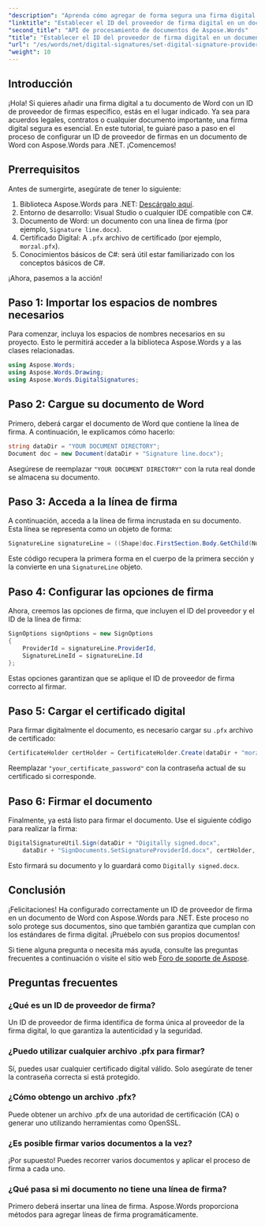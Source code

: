 ```yaml
---
"description": "Aprenda cómo agregar de forma segura una firma digital a sus documentos de Word con un ID de proveedor de firma específico usando Aspose.Words para .NET."
"linktitle": "Establecer el ID del proveedor de firma digital en un documento de Word"
"second_title": "API de procesamiento de documentos de Aspose.Words"
"title": "Establecer el ID del proveedor de firma digital en un documento de Word"
"url": "/es/words/net/digital-signatures/set-digital-signature-provider-id/"
"weight": 10
---
```


## Introducción

¡Hola! Si quieres añadir una firma digital a tu documento de Word con un ID de proveedor de firmas específico, estás en el lugar indicado. Ya sea para acuerdos legales, contratos o cualquier documento importante, una firma digital segura es esencial. En este tutorial, te guiaré paso a paso en el proceso de configurar un ID de proveedor de firmas en un documento de Word con Aspose.Words para .NET. ¡Comencemos!

## Prerrequisitos

Antes de sumergirte, asegúrate de tener lo siguiente:

1. Biblioteca Aspose.Words para .NET: [Descárgalo aquí](https://releases.aspose.com/words/net/).
2. Entorno de desarrollo: Visual Studio o cualquier IDE compatible con C#.
3. Documento de Word: un documento con una línea de firma (por ejemplo, `Signature line.docx`).
4. Certificado Digital: A `.pfx` archivo de certificado (por ejemplo, `morzal.pfx`).
5. Conocimientos básicos de C#: será útil estar familiarizado con los conceptos básicos de C#.

¡Ahora, pasemos a la acción!

## Paso 1: Importar los espacios de nombres necesarios

Para comenzar, incluya los espacios de nombres necesarios en su proyecto. Esto le permitirá acceder a la biblioteca Aspose.Words y a las clases relacionadas.

```csharp
using Aspose.Words;
using Aspose.Words.Drawing;
using Aspose.Words.DigitalSignatures;
```

## Paso 2: Cargue su documento de Word

Primero, deberá cargar el documento de Word que contiene la línea de firma. A continuación, le explicamos cómo hacerlo:

```csharp
string dataDir = "YOUR DOCUMENT DIRECTORY";
Document doc = new Document(dataDir + "Signature line.docx");
```

Asegúrese de reemplazar `"YOUR DOCUMENT DIRECTORY"` con la ruta real donde se almacena su documento.

## Paso 3: Acceda a la línea de firma

A continuación, acceda a la línea de firma incrustada en su documento. Esta línea se representa como un objeto de forma:

```csharp
SignatureLine signatureLine = ((Shape)doc.FirstSection.Body.GetChild(NodeType.Shape, 0, true)).SignatureLine;
```

Este código recupera la primera forma en el cuerpo de la primera sección y la convierte en una `SignatureLine` objeto.

## Paso 4: Configurar las opciones de firma

Ahora, creemos las opciones de firma, que incluyen el ID del proveedor y el ID de la línea de firma:

```csharp
SignOptions signOptions = new SignOptions
{
    ProviderId = signatureLine.ProviderId,
    SignatureLineId = signatureLine.Id
};
```

Estas opciones garantizan que se aplique el ID de proveedor de firma correcto al firmar.

## Paso 5: Cargar el certificado digital

Para firmar digitalmente el documento, es necesario cargar su `.pfx` archivo de certificado:

```csharp
CertificateHolder certHolder = CertificateHolder.Create(dataDir + "morzal.pfx", "your_certificate_password");
```

Reemplazar `"your_certificate_password"` con la contraseña actual de su certificado si corresponde.

## Paso 6: Firmar el documento

Finalmente, ya está listo para firmar el documento. Use el siguiente código para realizar la firma:

```csharp
DigitalSignatureUtil.Sign(dataDir + "Digitally signed.docx",
    dataDir + "SignDocuments.SetSignatureProviderId.docx", certHolder, signOptions);
```

Esto firmará su documento y lo guardará como `Digitally signed.docx`.

## Conclusión

¡Felicitaciones! Ha configurado correctamente un ID de proveedor de firma en un documento de Word con Aspose.Words para .NET. Este proceso no solo protege sus documentos, sino que también garantiza que cumplan con los estándares de firma digital. ¡Pruébelo con sus propios documentos!

Si tiene alguna pregunta o necesita más ayuda, consulte las preguntas frecuentes a continuación o visite el sitio web [Foro de soporte de Aspose](https://forum.aspose.com/c/words/8).

## Preguntas frecuentes

### ¿Qué es un ID de proveedor de firma?

Un ID de proveedor de firma identifica de forma única al proveedor de la firma digital, lo que garantiza la autenticidad y la seguridad.

### ¿Puedo utilizar cualquier archivo .pfx para firmar?

Sí, puedes usar cualquier certificado digital válido. Solo asegúrate de tener la contraseña correcta si está protegido.

### ¿Cómo obtengo un archivo .pfx?

Puede obtener un archivo .pfx de una autoridad de certificación (CA) o generar uno utilizando herramientas como OpenSSL.

### ¿Es posible firmar varios documentos a la vez?

¡Por supuesto! Puedes recorrer varios documentos y aplicar el proceso de firma a cada uno.

### ¿Qué pasa si mi documento no tiene una línea de firma?

Primero deberá insertar una línea de firma. Aspose.Words proporciona métodos para agregar líneas de firma programáticamente.